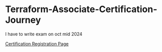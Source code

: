 # Terraform-Associate-Certification-Journey

I have to write exam on oct mid 2024

[Certification Registration Page](https://cp.certmetrics.com/hashicorp/en/home/requirements)
